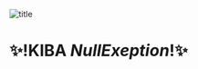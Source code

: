 ![title](https://user-images.githubusercontent.com/31209389/149924671-e75cf0d2-f496-4eba-bd53-b246b9f0480c.png)


# ✨!**KIBA** _NullExeption_!✨



<!--
**kibalab/kibalab** is a ✨ _special_ ✨ repository because its `README.md` (this file) appears on your GitHub profile.

Here are some ideas to get you started:

- 🔭 I’m currently working on ...
- 🌱 I’m currently learning ...
- 👯 I’m looking to collaborate on ...
- 🤔 I’m looking for help with ...
- 💬 Ask me about ...
- 📫 How to reach me: ...
- 😄 Pronouns: ...
- ⚡ Fun fact: ...
-->
